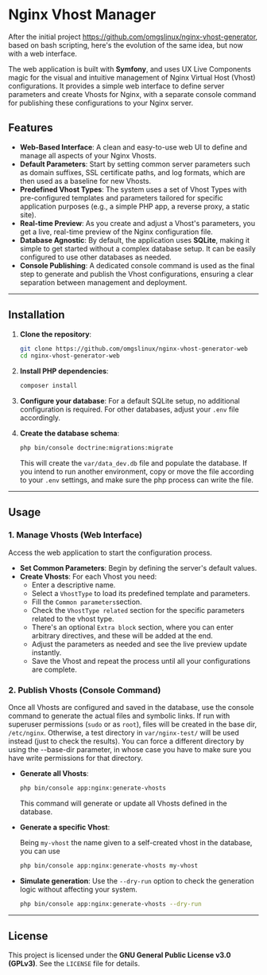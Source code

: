 # Nginx Vhost Manager

After the initial project https://github.com/omgslinux/nginx-vhost-generator, based on bash scripting, here's the evolution of the same idea, but now with a web interface.

The web application is built with **Symfony**, and uses UX Live Components magic for the visual and intuitive management of Nginx Virtual Host (Vhost) configurations. It provides a simple web interface to define server parameters and create Vhosts for Nginx, with a separate console command for publishing these configurations to your Nginx server.

## Features

  * **Web-Based Interface**: A clean and easy-to-use web UI to define and manage all aspects of your Nginx Vhosts.
  * **Default Parameters**: Start by setting common server parameters such as domain suffixes, SSL certificate paths, and log formats, which are then used as a baseline for new Vhosts.
  * **Predefined Vhost Types**: The system uses a set of Vhost Types with pre-configured templates and parameters tailored for specific application purposes (e.g., a simple PHP app, a reverse proxy, a static site).
  * **Real-time Preview**: As you create and adjust a Vhost's parameters, you get a live, real-time preview of the Nginx configuration file.
  * **Database Agnostic**: By default, the application uses **SQLite**, making it simple to get started without a complex database setup. It can be easily configured to use other databases as needed.
  * **Console Publishing**: A dedicated console command is used as the final step to generate and publish the Vhost configurations, ensuring a clear separation between management and deployment.

-----

## Installation

1.  **Clone the repository**:

    ```bash
    git clone https://github.com/omgslinux/nginx-vhost-generator-web
    cd nginx-vhost-generator-web
    ```

2.  **Install PHP dependencies**:

    ```bash
    composer install
    ```

3.  **Configure your database**:
    For a default SQLite setup, no additional configuration is required. For other databases, adjust your `.env` file accordingly.

4.  **Create the database schema**:

    ```bash
    php bin/console doctrine:migrations:migrate
    ```

    This will create the `var/data_dev.db` file and populate the database. If you intend to run another environment, copy or move the file according to your `.env` settings, and make sure the php process can write the file.
-----

## Usage

### 1\. Manage Vhosts (Web Interface)

Access the web application to start the configuration process.

  * **Set Common Parameters**: Begin by defining the server's default values.
  * **Create Vhosts**: For each Vhost you need:
      * Enter a descriptive name.
      * Select a `VhostType` to load its predefined template and parameters.
      * Fill the `Common parameters`section.
      * Check the `VhostType related` section for the specific parameters related to the vhost type.
      * There's an optional `Extra block` section, where you can enter arbitrary directives, and these will be added at the end.
      * Adjust the parameters as needed and see the live preview update instantly.
      * Save the Vhost and repeat the process until all your configurations are complete.

### 2\. Publish Vhosts (Console Command)

Once all Vhosts are configured and saved in the database, use the console command to generate the actual files and symbolic links. If run with superuser permissions (`sudo` or as `root`), files will be created in the base dir, `/etc/nginx`. Otherwise, a test directory in `var/nginx-test/` will be used instead (just to check the results). You can force a different directory by using the --base-dir parameter, in whose case you have to make sure you have write permissions for that directory.

  * **Generate all Vhosts**:

    ```bash
    php bin/console app:nginx:generate-vhosts
    ```

    This command will generate or update all Vhosts defined in the database.

  * **Generate a specific Vhost**:

    Being `my-vhost` the name given to a self-created vhost in the database, you can use

    ```bash
    php bin/console app:nginx:generate-vhosts my-vhost
    ```

  * **Simulate generation**:
    Use the `--dry-run` option to check the generation logic without affecting your system.

    ```bash
    php bin/console app:nginx:generate-vhosts --dry-run
    ```

-----

## License

This project is licensed under the **GNU General Public License v3.0 (GPLv3)**. See the `LICENSE` file for details.
